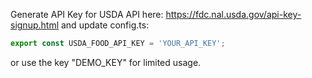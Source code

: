 Generate API Key for USDA API here: https://fdc.nal.usda.gov/api-key-signup.html and update config.ts:
```ts
export const USDA_FOOD_API_KEY = 'YOUR_API_KEY';
```
or use the key "DEMO_KEY" for limited usage.